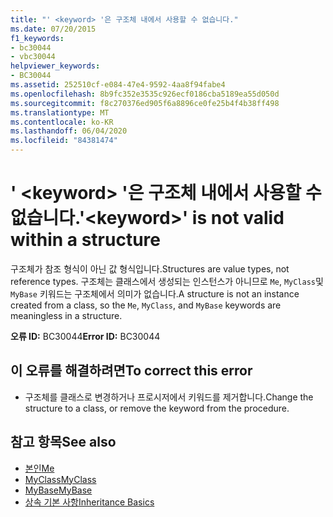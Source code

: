 ```yaml
---
title: "' <keyword> '은 구조체 내에서 사용할 수 없습니다."
ms.date: 07/20/2015
f1_keywords:
- bc30044
- vbc30044
helpviewer_keywords:
- BC30044
ms.assetid: 252510cf-e084-47e4-9592-4aa8f94fabe4
ms.openlocfilehash: 8b9fc352e3535c926ecf0186cba5189ea55d050d
ms.sourcegitcommit: f8c270376ed905f6a8896ce0fe25b4f4b38ff498
ms.translationtype: MT
ms.contentlocale: ko-KR
ms.lasthandoff: 06/04/2020
ms.locfileid: "84381474"
---
```

# <a name="keyword-is-not-valid-within-a-structure"></a><span data-ttu-id="d84aa-102">' \<keyword> '은 구조체 내에서 사용할 수 없습니다.</span><span class="sxs-lookup"><span data-stu-id="d84aa-102">'\<keyword>' is not valid within a structure</span></span>
<span data-ttu-id="d84aa-103">구조체가 참조 형식이 아닌 값 형식입니다.</span><span class="sxs-lookup"><span data-stu-id="d84aa-103">Structures are value types, not reference types.</span></span> <span data-ttu-id="d84aa-104">구조체는 클래스에서 생성되는 인스턴스가 아니므로 `Me`, `MyClass`및 `MyBase` 키워드는 구조체에서 의미가 없습니다.</span><span class="sxs-lookup"><span data-stu-id="d84aa-104">A structure is not an instance created from a class, so the `Me`, `MyClass`, and `MyBase` keywords are meaningless in a structure.</span></span>  
  
 <span data-ttu-id="d84aa-105">**오류 ID:** BC30044</span><span class="sxs-lookup"><span data-stu-id="d84aa-105">**Error ID:** BC30044</span></span>  
  
## <a name="to-correct-this-error"></a><span data-ttu-id="d84aa-106">이 오류를 해결하려면</span><span class="sxs-lookup"><span data-stu-id="d84aa-106">To correct this error</span></span>  
  
- <span data-ttu-id="d84aa-107">구조체를 클래스로 변경하거나 프로시저에서 키워드를 제거합니다.</span><span class="sxs-lookup"><span data-stu-id="d84aa-107">Change the structure to a class, or remove the keyword from the procedure.</span></span>  
  
## <a name="see-also"></a><span data-ttu-id="d84aa-108">참고 항목</span><span class="sxs-lookup"><span data-stu-id="d84aa-108">See also</span></span>

- [<span data-ttu-id="d84aa-109">본인</span><span class="sxs-lookup"><span data-stu-id="d84aa-109">Me</span></span>](../programming-guide/program-structure/me-my-mybase-and-myclass.md#me)
- [<span data-ttu-id="d84aa-110">MyClass</span><span class="sxs-lookup"><span data-stu-id="d84aa-110">MyClass</span></span>](../programming-guide/program-structure/me-my-mybase-and-myclass.md#myclass)
- [<span data-ttu-id="d84aa-111">MyBase</span><span class="sxs-lookup"><span data-stu-id="d84aa-111">MyBase</span></span>](../programming-guide/program-structure/me-my-mybase-and-myclass.md#mybase)
- [<span data-ttu-id="d84aa-112">상속 기본 사항</span><span class="sxs-lookup"><span data-stu-id="d84aa-112">Inheritance Basics</span></span>](../programming-guide/language-features/objects-and-classes/inheritance-basics.md)

